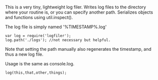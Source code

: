 This is a very tiny, lightweight log filer.  Writes log files to the directory where your routine is, or you can specify another path. Serializes objects and functions using util.inspect().  

The log file is simply named '%TIMESTAMP%.log'

    var log = require('logfiler');
    log.path('./logs'); //not necessary but helpful.  

Note that setting the path manually also regenerates the timestamp, and thus a new log file.

Usage is the same as console.log.
    
    log(this,that,other,things);
